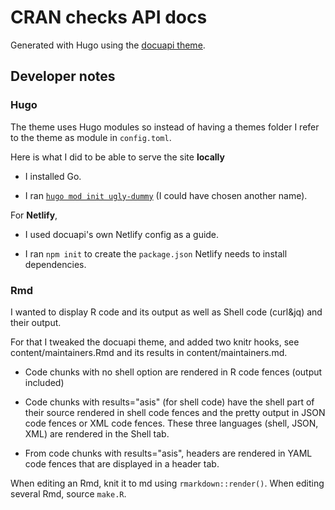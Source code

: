 # CRAN checks API docs

Generated with Hugo using the [docuapi theme](https://github.com/bep/docuapi).

## Developer notes

### Hugo

The theme uses Hugo modules so instead of having a themes folder I refer to the theme as module in `config.toml`.

Here is what I did to be able to serve the site **locally**

* I installed Go.

* I ran [`hugo mod init ugly-dummy`](https://discourse.gohugo.io/t/hugo-modules-for-dummies/20758) (I could have chosen another name).

For **Netlify**, 

* I used docuapi's own Netlify config as a guide.

* I ran `npm init` to create the `package.json` Netlify needs to install dependencies.

### Rmd

I wanted to display R code and its output as well as Shell code (curl&jq) and their output.

For that I tweaked the docuapi theme, and added two knitr hooks, see content/maintainers.Rmd and its results in content/maintainers.md.

* Code chunks with no shell option are rendered in R code fences (output included)

* Code chunks with results="asis" (for shell code) have the shell part of their source rendered in shell code fences and the pretty output in JSON code fences or XML code fences. These three languages (shell, JSON, XML) are rendered in the Shell tab.

* From code chunks with results="asis", headers are rendered in YAML code fences that are displayed in a header tab.

When editing an Rmd, knit it to md using `rmarkdown::render()`. 
When editing several Rmd, source `make.R`.
